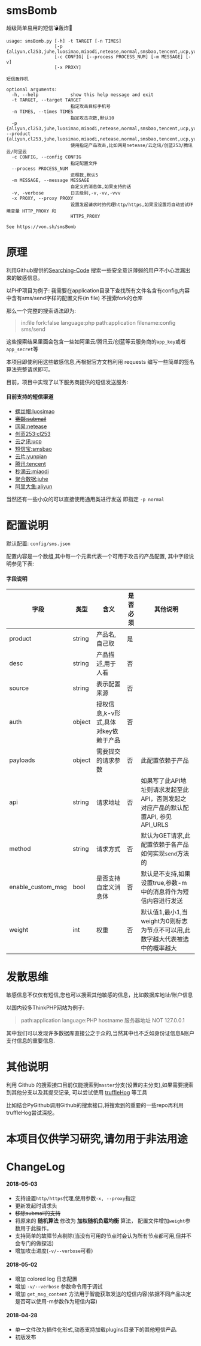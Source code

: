 # smsBomb
超级简单易用的短信💣轰炸🐔

```
usage: smsBomb.py [-h] -t TARGET [-n TIMES]
                  [-p {aliyun,cl253,juhe,luosimao,miaodi,netease,normal,smsbao,tencent,ucp,yunpian}]
                  [-c CONFIG] [--process PROCESS_NUM] [-m MESSAGE] [-v]
                  [-x PROXY]

短信轰炸机

optional arguments:
  -h, --help            show this help message and exit
  -t TARGET, --target TARGET
                        指定攻击目标手机号
  -n TIMES, --times TIMES
                        指定攻击次数,默认10
  -p {aliyun,cl253,juhe,luosimao,miaodi,netease,normal,smsbao,tencent,ucp,yunpian}, --product {aliyun,cl253,juhe,luosimao,miaodi,netease,normal,smsbao,tencent,ucp,yunpian}
                        使用指定产品攻击,比如网易netease/云之讯/创蓝253/腾讯云/阿里云
  -c CONFIG, --config CONFIG
                        指定配置文件
  --process PROCESS_NUM
                        进程数,默认5
  -m MESSAGE, --message MESSAGE
                        自定义的消息体,如果支持的话
  -v, -verbose          日志级别,-v,-vv,-vvv
  -x PROXY, --proxy PROXY
                        设置发起请求时的代理http/https,如果没设置将自动尝试环境变量 HTTP_PROXY 和
                        HTTPS_PROXY

See https://von.sh/smsBomb

```


# 原理

利用Github提供的[Searching-Code](https://help.github.com/articles/searching-code/) 搜索一些安全意识薄弱的用户不小心泄漏出来的敏感信息。

以PHP项目为例子:
我需要在application目录下查找所有文件名含有config,内容中含有sms/send字样的配置文件(in file) 不搜索fork的仓库

那么一个完整的搜索语法即为:

> in:file fork:false language:php path:application filename:config  sms/send

这些搜索结果里面会包含一些如阿里云/腾讯云/创蓝等云服务商的`app_key`或者`app_secret`等

本项目即使利用这些敏感信息,再根据官方文档利用 requests 编写一些简单的签名算法完整请求即可。

目前，项目中实现了以下服务商提供的短信发送服务:


#### 目前支持的短信渠道


+ [螺丝帽:luosimao](https://luosimao.com/)
+ ~~[赛邮:submail](https://www.mysubmail.com)~~
+ [网易:netease](http://dev.netease.im/docs/product/%E7%9F%AD%E4%BF%A1/%E7%9F%AD%E4%BF%A1%E6%8E%A5%E5%8F%A3%E6%8C%87%E5%8D%97)
+ [创蓝253:cl253](https://zz.253.com/v5.html)
+ [云之讯:ucp](http://www.ucpaas.com/)
+ [短信宝:smsbao](http://api.smsbao.com/)
+ [云片:yunpian](https://www.yunpian.com/)
+ [腾讯:tencent](https://cloud.tencent.com/document/product/382/5808)
+ [秒滴云:miaodi](http://www.miaodiyun.com/)
+ [聚合数据:juhe](https://www.juhe.cn/)
+ [阿里大鱼:aliyun](https://dayu.aliyun.com/)

当然还有一些小众的可以直接使用通用类进行发送 即指定 `-p normal`

# 配置说明

默认配置: `config/sms.json`

配置内容是一个数组,其中每一个元素代表一个可用于攻击的产品配置, 其中字段说明参见下表:

#### 字段说明

| 字段    | 类型  | 含义  | 是否必须  | 其他说明  |
|-------  |----|---|---|---|
| product | string | 产品名,自己取  | 是   |   |
| desc    | string | 产品描述,用于人看  | 否  |   |
| source  | string | 表示配置来源  | 否  |   |
| auth    | object | 授权信息,k-v形式,具体对key依赖于产品  | 否  |   |
| payloads| object | 需要提交的请求参数 | 否 | 此配置依赖于产品 |
| api     | string | 请求地址     | 否 | 如果写了此API地址则请求发起至此API，否则发起之对应产品的默认配置API, 参见API_URLS|
| method  | string | 请求方式     | 否 | 默认为GET请求,此配置依赖于各产品如何实现`send`方法的 |
| enable_custom_msg| bool | 是否支持自定义消息体| 否| 默认是不支持,如果设置true,参数-m中的消息将作为短信内容进行发送|
| weight  | int    | 权重        | 否 | 默认值1,最小1,当weight为0则标志为节点不可以用,此数字越大代表被选中的概率越大|


# 发散思维

敏感信息不仅仅有短信,您也可以搜索其他敏感的信息，比如数据库地址/账户信息

以国内较多ThinkPHP网站为例子:

> path:application language:PHP hostname 服务器地址 NOT 127.0.0.1

其中我们可以发现许多数据库直接公之于众的,当然其中也不乏如身份证信息&账户支付信息的重要信息.


# 其他说明

利用 Github 的搜索接口目前仅能搜索到`master`分支(设置的主分支),如果需要搜索到其他分支以及其提交记录,
可以尝试使用 [truffleHog](https://github.com/dxa4481/truffleHog) 等工具

比如结合PyGithub调用Github的搜索接口,将搜索到的重要的一些repo再利用truffleHog尝试深挖。

# 本项目仅供学习研究,请勿用于非法用途


# ChangeLog

#### 2018-05-03

+ 支持设置`http/https`代理,使用参数`-x, --proxy`指定
+ 更新发起时请求头
+ ~~移除submail的支持~~
+ 将原来的 **随机算法** 修改为 **加权随机负载均衡** 算法， 配置文件增加`weight`参数用于此操作。
+ 支持简单的故障节点剔除(当没有可用的节点时会认为所有节点都可用,但并不会专门的做探活)
+ 增加攻击进度(`-v/--verbose`可看)

#### 2018-05-02

+ 增加 colored log 日志配置
+ 增加 `-v/--verbose` 参数命令用于调试
+ 增加 `get_msg_content` 方法用于智能获取发送的短信内容(依据不同产品决定是否可以使用-m参数作为短信内容)

#### 2018-04-28

+ 单一文件改为插件化形式,动态支持加载plugins目录下的其他短信产品.
+ 初版发布

